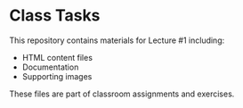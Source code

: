 # Class Tasks

This repository contains materials for Lecture #1 including:
- HTML content files
- Documentation
- Supporting images

These files are part of classroom assignments and exercises. 
